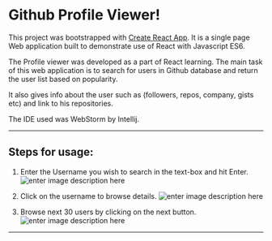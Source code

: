 Github Profile Viewer!
===================
This project was bootstrapped with [Create React App](https://github.com/facebookincubator/create-react-app). It is a single page Web application built to demonstrate use of React with Javascript ES6.

The Profile viewer was developed as a part of React learning. The main task of this web application is to search for users in Github database and return the user list based on popularity.

It also gives info about the user such as (followers, repos, company, gists etc) and link to his repositories.

The IDE used was WebStorm by Intellij.

--------
Steps for usage:
-----
1. Enter the Username you wish to search in the text-box and hit Enter.
![enter image description here](https://vipulmahadik.github.io/Profile_Viewer/static/media/Profile_Viewer1.jpg)

2. Click on the username to browse details.
![enter image description here](https://vipulmahadik.github.io/Profile_Viewer/static/media/Profile_Viewer2.jpg)

3. Browse next 30 users by clicking on the next button.
![enter image description here](https://vipulmahadik.github.io/Profile_Viewer/static/media/Profile_Viewer3.jpg)


-------

